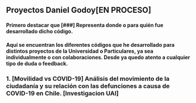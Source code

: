 ## Proyectos Daniel Godoy[EN PROCESO]
#### Primero destacar que [###] Representa donde o para quién fue desarrollado dicho código.

#### Aquí se encuentran los diferentes códigos que he desarrollado para distintos proyectos de la Universidad o Particulares, ya sea individualmente o con colaboraciones. Desde ya quedo atento a cualquier tipo de duda o feedback. 

### 1. [Movilidad vs COVID-19] Análisis del movimiento de la ciudadanía y su relación con las defunciones a causa de COVID-19 en Chile. [Investigacion UAI]
